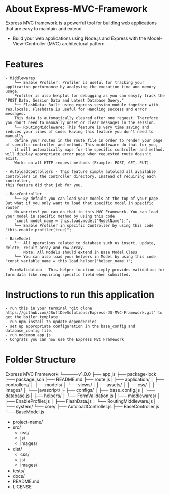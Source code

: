 # About Express-MVC-Framework
Express MVC framework is a powerful tool for building web applications that are easy to maintain and extend.
- Build your web applications using Node.js and Express with the Model-View-Controller (MVC) architectural pattern.

# Features
    - Middlewares
        └── Enable Profiler: Profiler is useful for tracking your application performance by analysing the execution time and memory usage. 
        Profiler is also helpful for debugging as you can easyly track the "POST Data, Session Data and Latest Database Query."
        └── FlashData: Built using express-session module together with res.locals. Flashdata is useful for Handling success and error messages. 
        This data is automatically cleared after one request. Therefore you don't need to manually unset or clear messages in the session.
        └── RoutingMiddleware: This feature is very time saving and reduces your lines of code. Having this feature you don't need to manually 
        define your routes in the route file in order to render your page of specific controller and method. This middleware do that for you, 
        it will automatically maps for the specific controller and method. will display appropriate error page when requested route doesn't exist. 
        Works on all HTTP request methods (Example: POST, GET, PUT).
    
    - AutoloadControllers - This feature simply autoload all available controllers in the controller directory. Instead of requiring each controller, 
    this feature did that job for you.

    - BaseController
        └── By default you can load your models at the top of your page. But what if you only want to load that specific model in specific route? 
        No worries! you can do that in this MVC Framework. You can load your model in specific method by using this code 
        "const model_name = this.load.model('ModelName');".
        └── Enable Profiler in specific Controller by using this code "this.enable_profiler(true)";

    - BaseModel
        └── All operations related to database such us insert, update, delete, result array and row array. 
            Note: All Models should extend in Base Model Class
        └── You can also load your helpers in Model by using this code "const variable_name = this.load.helper('helper_name')";

    - FormValidation - This helper function simply provides validation for form data like requiring specific field when submitted.

# Instructions to run this application
    - run this in your terminal "git clone https://github.com/JSoftDevSolutions/Express-JS-MVC-Framework.git" to get the boiler template.
    - run npm install to update dependencies
    - set up appropriate configuration in the base_config and database_config file.
    - run nodemon app.js
    - Congrats you can now use the Express MVC Framework

# Folder Structure
Express MVC Framework
  └─────v1.0.0
        ├── app.js
        ├── package-lock
        ├── package.json
        ├── README.md
        ├── route.js
        |
        ├── application/
        │   ├── controllers/
        │   ├── models/
        │   └── views/
        |
        ├── assets/
        │   ├── css/
        │   ├── images/
        │   └── javascript/
        ├
        ├── configs/
        │   ├── base_config.js
        │   └── database.js
        |
        ├── helpers/
        │   └── FormValidation.js
        |
        ├── middlewares/
        │   ├── EnableProfiler.js
        │   ├── FlashData.js
        │   └── RoutingMiddleware.js
        |
        └── system/
           └── core/
                ├── AutoloadController.js
                ├── BaseController.js
                └── BaseModel.js
                
                
 - project-name/
  - src/
    - css/
    - js/
    - images/
  - dist/
    - css/
    - js/
    - images/
  - tests/
  - docs/
  - README.md
  - LICENSE
